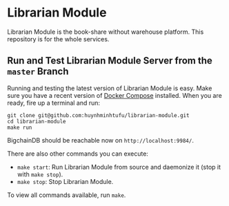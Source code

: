 # Librarian Module

Librarian Module is the book-share without warehouse platform. This repository is for the whole services.

## Run and Test Librarian Module Server from the `master` Branch

Running and testing the latest version of Librarian Module is easy. Make sure you have a recent version of [Docker Compose](https://docs.docker.com/compose/install/) installed. When you are ready, fire up a terminal and run:

```text
git clone git@github.com:huynhminhtufu/librarian-module.git
cd librarian-module
make run
```

BigchainDB should be reachable now on `http://localhost:9984/`.

There are also other commands you can execute:

- `make start`: Run Librarian Module from source and daemonize it (stop it with `make stop`).
- `make stop`: Stop Librarian Module.

To view all commands available, run `make`.
